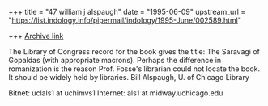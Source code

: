 +++
title = "47 william j alspaugh"
date = "1995-06-09"
upstream_url = "https://list.indology.info/pipermail/indology/1995-June/002589.html"

+++
[Archive link](https://list.indology.info/pipermail/indology/1995-June/002589.html)

The Library of Congress record for the book gives the title: The Saravagi of
Gopaldas (with appropriate macrons).  Perhaps the difference in romanization
is the reason Prof. Fosse's librarian could not locate the book.  It should
be widely held by libraries.  Bill Alspaugh, U. of Chicago Library

Bitnet:                   uclals1 at uchimvs1
Internet:         als1 at midway.uchicago.edu





